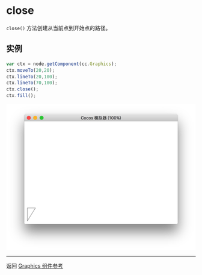 # close

`close()` 方法创建从当前点到开始点的路径。


## 实例

```javascript
var ctx = node.getComponent(cc.Graphics);
ctx.moveTo(20,20);
ctx.lineTo(20,100);
ctx.lineTo(70,100);
ctx.close();
ctx.fill();
```

<a href="graphics/close.png"><img src="graphics/close.png"></a>

<hr>

返回 [Graphics 组件参考](../../components/graphics.md)
